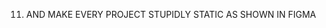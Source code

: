 <!-- 1. ticker infinite -->
<!-- 2. on hover main page -->
<!-- 3. Nav open by default -->
<!-- 3. do the filter arrow to the right on desktop -->
<!-- 4. font size nav on undernav shpuld be the same -->
<!-- 5. contacts mobile border bot -->
<!-- 6. Fix mobile about pages text + 1 -->
<!-- 7. mobile main page hard to click on text make linke the whole div -->
<!-- 8. on mobile no way to get to main -->
<!-- 9. img with two ppl on main make bigger  -->
<!-- 10. close popups on outside click -->
11. AND MAKE EVERY PROJECT STUPIDLY STATIC AS SHOWN IN FIGMA
<!-- 12. links to instagram -->
<!-- 13. fix text on mobile services page -->
<!-- 14. fix instide project on mobile -->
<!-- 15. fix inside project video as shown in figma -->
<!-- 16. Filter weird on scroll down -->
<!-- 17. TEAM PAGE -->
<!-- 18. fix back arrow on mobile -->